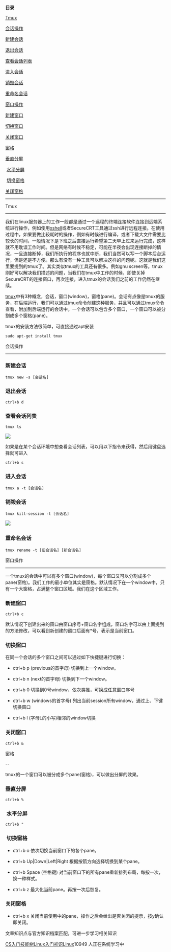 **目录**

[Tmux](#t0)

[会话操作](#t1)

[新建会话](#t2)

[退出会话](#t3)

[查看会话列表](#t4)

[进入会话](#t5)

[销毁会话](#t6)

[重命名会话](#t7)

[窗口操作](#t8)

[新建窗口](#t9)

[切换窗口](#t10)

[关闭窗口](#t11)

[窗格](#t12)

[垂直分屏](#t13)

 [水平分屏](#t14)

 [切换窗格](#t15)

[关闭窗格](#t16)

* * *

Tmux
----

我们在linux服务器上的工作一般都是通过一个远程的终端连接软件连接到远端系统进行操作，例如使用[xshell](https://so.csdn.net/so/search?q=xshell&spm=1001.2101.3001.7020)或者SecureCRT工具通过ssh进行远程连接。在使用过程中，如果要做比较耗时的操作，例如有时候进行编译，或者下载大文件需要比较长的时间，一般情况下是下班之后直接运行希望第二天早上过来运行完成，这样就不用耽误工作时间。但是网络有时候不稳定，可能在半夜会出现连接断掉的情况，一旦连接断掉，我们所执行的程序也就中断，我们当然可以写一个脚本后台运行，但是还是不方便。那么有没有一种工具可以解决这样的问题呢。这就是我们这里要提到的tmux了。其实类似tmux的工具还有很多。例如gnu screen等。tmux刚好可以解决我们描述的问题，当我们在tmux中工作的时候，即使关掉SecureCRT的连接窗口，再次连接，进入tmux的会话我们之前的工作仍然在继续。

[tmux](https://so.csdn.net/so/search?q=tmux&spm=1001.2101.3001.7020)中有3种概念，会话，窗口(window)，窗格(pane)。会话有点像是tmux的服务，在后端运行，我们可以通过tmux命令创建这种服务，并且可以通过tmux命令查看，附加到后端运行的会话中。一个会话可以包含多个窗口，一个窗口可以被分割成多个窗格(pane)。

tmux的安装方法很简单，可直接通过apt安装

```
sudo apt-get install tmux
```


会话操作
----

### 新建会话

```
tmux new -s [会话名]
```


### 退出会话

```
ctrl+b d
```


### 查看会话列表

```
tmux ls
```


![](https://img-blog.csdnimg.cn/20210628172133216.png)

如果是在某个会话环境中想查看会话列表，可以用以下指令来获得，然后用键盘选择就可进入

```
ctrl+b s
```


### 进入会话

```
tmux a -t [会话名]
```


### 销毁会话

```
tmux kill-session -t [会话名]
```


![](https://img-blog.csdnimg.cn/20210628172245750.png?x-oss-process=image/watermark,type_ZmFuZ3poZW5naGVpdGk,shadow_10,text_aHR0cHM6Ly9ibG9nLmNzZG4ubmV0L3FxXzM2MTE5MTky,size_16,color_FFFFFF,t_70) 

### 重命名会话

```
tmux rename -t [旧会话名] [新会话名]
```


窗口操作
----

一个tmux的会话中可以有多个窗口(window)，每个窗口又可以分割成多个pane(窗格)。我们工作的最小单位其实是窗格。默认情况下在一个window中，只有一个大窗格，占满整个窗口区域。我们在这个区域工作。

### 新建窗口

```
ctrl+b c
```


默认情况下创建出来的窗口由窗口序号+窗口名字组成，窗口名字可以由上面提到的方法修改，可以看到新创建的窗口后面有\*号，表示是当前窗口。

### 切换窗口

在同一个会话的多个窗口之间可以通过如下快捷键进行切换：

*   ctrl+b p (previous的首字母) 切换到上一个window。
*   ctrl+b n (next的首字母) 切换到下一个window。
*   ctrl+b 0 切换到0号window，依次类推，可换成任意窗口序号
*   ctrl+b w (windows的首字母) 列出当前session所有window，通过上、下键切换窗口
*   ctrl+b l (字母L的小写)相邻的window切换

### 关闭窗口

```
ctrl+b &
```


窗格
--

tmux的一个窗口可以被分成多个pane(窗格)，可以做出分屏的效果。

### 垂直分屏

```
ctrl+b %
```


###  水平分屏

```
ctrl+b "
```


###  切换窗格

*   ctrl+b o 依次切换当前窗口下的各个pane。
*   ctrl+b Up|Down|Left|Right 根据按箭方向选择切换到某个pane。
*   ctrl+b Space (空格键) 对当前窗口下的所有pane重新排列布局，每按一次，换一种样式。
*   ctrl+b z 最大化当前pane。再按一次后恢复。

### 关闭窗格

*   ctrl+b x 关闭当前使用中的pane，操作之后会给出是否关闭的提示，按y确认即关闭。

文章知识点与官方知识档案匹配，可进一步学习相关知识

[CS入门技能树](https://edu.csdn.net/skill/gml/gml-1c31834f07b04bcc9c5dff5baaa6680c)[Linux入门](https://edu.csdn.net/skill/gml/gml-1c31834f07b04bcc9c5dff5baaa6680c)[初识Linux](https://edu.csdn.net/skill/gml/gml-1c31834f07b04bcc9c5dff5baaa6680c)10949 人正在系统学习中